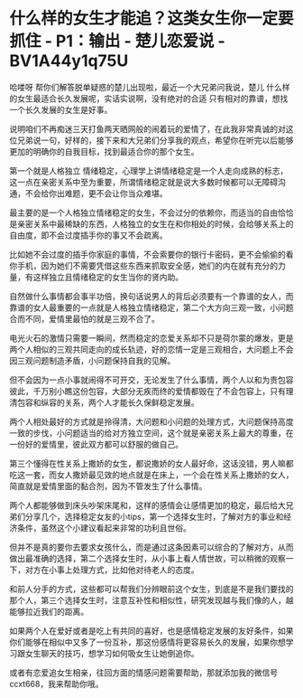 # 什么样的女生才能追？这类女生你一定要抓住 - P1：输出 - 楚儿恋爱说 - BV1A44y1q75U

哈喽呀 帮你们解答脱单疑惑的楚儿出现啦，最近一个大兄弟问我说，楚儿 什么样的女生最适合长久发展呢，实话实说啊，没有绝对的合适 只有相对的靠谱，想找一个长久发展的女生是好事。

说明咱们不再痴迷三天打鱼两天晒网般的闹着玩的爱情了，在此我非常真诚的对这位兄弟说一句，好样的，接下来和大兄弟们分享我的观点，希望你在听完以后能够更加的明确你的自我目标，找到最适合你的那个女生。

第一个就是人格独立 情绪稳定，心理学上讲情绪稳定是一个人走向成熟的标志，这一点在亲密关系中至为重要，所谓情绪稳定就是说大多数时候都可以无障碍沟通，不会给你出难题，更不会让你当众难堪。

最主要的是一个人格独立情绪稳定的女生，不会过分的依赖你，而适当的自由恰恰是亲密关系中最稀缺的东西，人格独立的女生在和你相处的时候，会给够关系上的自由度，即不会过度插手你的事又不会疏离。

比如她不会过度的插手你家庭的事情，不会索要你的银行卡密码，更不会偷偷的看你手机，因为她们不需要凭借这些东西来抓取安全感，她们的内在就有充分的力量，有这样独立且情绪稳定的女生当你的贤内助。

自然做什么事情都会事半功倍，换句话说男人的背后必须要有一个靠谱的女人，而靠谱的女人最重要的一点就是人格独立情绪稳定，第二个大方向三观一致，小问题合而不同，爱情里最怕的就是三观不合了。

电光火石的激情只需要一瞬间，然而稳定的恋爱关系却不只是荷尔蒙的爆发，更是两个人相似的三观共同走向的成长轨迹，好的恋情一定是三观相合，大问题上不会因三观问题制造矛盾，小问题保持自我的见解。

但不会因为一点小事就闹得不可开交，无论发生了什么事情，两个人以和为贵包容彼此，千万别小瞧这份包容，大部分无疾而终的爱情都毁在了不会包容上，只有理清包容和纵容的关系，两个人才能长久保鲜稳定发展。

两个人相处最好的方式就是拎得清，大问题和小问题的处理方式，大问题保持高度一致的步伐，小问题适当的给对方独立空间，这个就是亲密关系上最大的尊重，在一份好的爱情里，彼此双方都可以舒服的做自己。

第三个懂得在性关系上撒娇的女生，都说撒娇的女人最好命，这话没错，男人嘛都吃这一套，而女人撒娇最见效的地点就是在床上，一个会在性关系上撒娇的女人，简直就是爱情里面的黏合剂，因为不管发生了什么事情。

两个人都能够做到床头吵架床尾和，这样的感情会让感情更加的稳定，最后给大兄弟们分享几个，选择稳定女友的小tips，第一个选择女生时，了解对方的事业和经济条件，虽然这个小建议看起来非常的功利且世俗。

但并不是真的要你去要求女孩什么，而是通过这条因素可以综合的了解对方，从而做出最准确的选择，第二个选择女生时，从小事上看人情世故，可以稍微的观察一下，对方在小事上处理方式，比如他对待老人的态度。

和前人分手的方式，这些都可以帮我们分辨眼前这个女生，到底是不是我们要找的那个人，第三个选择女生时，注意互补性和相似性，研究发现越与我们像的人，越能够拉近我们的距离。

如果两个人在爱好或者是吃上有共同的喜好，也是感情稳定发展的友好条件，如果你们能够在相似中又多了一份互补，那这份感情将更容易长久的发展，如果你想学习跟女生聊天的技巧，想学习如何吸女生让她倒追你。

或者有恋爱追女生相亲，往回方面的情感问题需要帮助，那就添加我的微信号ccxt668，我来帮助你哦。